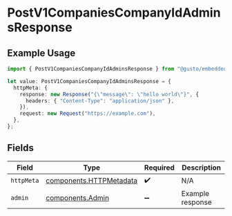 # PostV1CompaniesCompanyIdAdminsResponse

## Example Usage

```typescript
import { PostV1CompaniesCompanyIdAdminsResponse } from "@gusto/embedded-api/models/operations/postv1companiescompanyidadmins.js";

let value: PostV1CompaniesCompanyIdAdminsResponse = {
  httpMeta: {
    response: new Response("{\"message\": \"hello world\"}", {
      headers: { "Content-Type": "application/json" },
    }),
    request: new Request("https://example.com"),
  },
};
```

## Fields

| Field                                                              | Type                                                               | Required                                                           | Description                                                        |
| ------------------------------------------------------------------ | ------------------------------------------------------------------ | ------------------------------------------------------------------ | ------------------------------------------------------------------ |
| `httpMeta`                                                         | [components.HTTPMetadata](../../models/components/httpmetadata.md) | :heavy_check_mark:                                                 | N/A                                                                |
| `admin`                                                            | [components.Admin](../../models/components/admin.md)               | :heavy_minus_sign:                                                 | Example response                                                   |